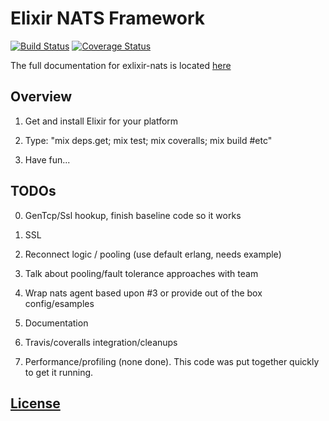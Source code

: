 
# Elixir NATS Framework

[![Build
Status](https://travis-ci.org/nats.io/elixir-nats.svg?branch=master)](https://travis-ci.org/nats-io/elixir-nats)
[![Coverage Status](https://coveralls.io/repos/nats-io/elixir-nats/badge.svg?branch=master&service=github)](https://coveralls.io/github/nats-io/elixir-nats?branch=master)

The full documentation for exlixir-nats is located [here](#doc-link)

## Overview

1. Get and install Elixir for your platform

2. Type: "mix deps.get; mix test; mix coveralls; mix build #etc"

3. Have fun...

## TODOs

0. GenTcp/Ssl hookup, finish baseline code so it works

1. SSL

2. Reconnect logic / pooling (use default erlang, needs example)

3. Talk about pooling/fault tolerance approaches with team

4. Wrap nats agent based upon #3 or provide out of the box config/esamples

5. Documentation

6. Travis/coveralls integration/cleanups

7. Performance/profiling (none done). This code was put together quickly to get it running.

## [License](./LICENSE)

